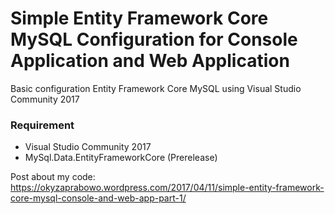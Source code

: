 # Simple Entity Framework Core MySQL Configuration for Console Application and Web Application

Basic configuration Entity Framework Core MySQL using Visual Studio Community 2017

### Requirement
* Visual Studio Community 2017
* MySql.Data.EntityFrameworkCore (Prerelease)

Post about my code:
https://okyzaprabowo.wordpress.com/2017/04/11/simple-entity-framework-core-mysql-console-and-web-app-part-1/
